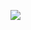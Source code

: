 [![](https://mermaid.ink/img/pako:eNpVUEFugzAQ_ApaCXGhkW0ghJVSiYrcElVqemrcgwNOQQUbOUZtivh7Heile1rNzO6MZoRSVxIQfH9sVGPRGwNby04GGFTCfAbT5PtcXVr9VdbCWG__wpXn5jqcP4zoaw9LbeSCFflr_pQfdyeshBVncZXvC3F4Lnb7E3bOqv2DpKq4-n_mbbePixRC6KTpRFO5ZONdxWFOxQHdeg_GgavJ6cRg9fGmSkBrBhnC0DtvWTTCpesAL6K9OrQXCnCEb0BGo1WWxpSsSbqO4zQK4Qb4sGErsqGEpkmWJBlhdArhR2v3gTqCxSwlLIliRrKIhiCrxmpzWJqbC5wt3uaD2XL6BeZ-Z4Q?type=png)](https://mermaid.live/edit#pako:eNpVUEFugzAQ_ApaCXGhkW0ghJVSiYrcElVqemrcgwNOQQUbOUZtivh7Heile1rNzO6MZoRSVxIQfH9sVGPRGwNby04GGFTCfAbT5PtcXVr9VdbCWG__wpXn5jqcP4zoaw9LbeSCFflr_pQfdyeshBVncZXvC3F4Lnb7E3bOqv2DpKq4-n_mbbePixRC6KTpRFO5ZONdxWFOxQHdeg_GgavJ6cRg9fGmSkBrBhnC0DtvWTTCpesAL6K9OrQXCnCEb0BGo1WWxpSsSbqO4zQK4Qb4sGErsqGEpkmWJBlhdArhR2v3gTqCxSwlLIliRrKIhiCrxmpzWJqbC5wt3uaD2XL6BeZ-Z4Q)
